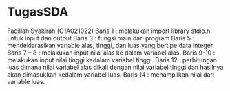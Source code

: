 # TugasSDA
Fadillah Syakirah (G1A021022)
Baris 1 : melakukan import library stdio.h untuk input dan output
Baris 3 : fungsi main dari program
Baris 5 : mendeklarasikan variable alas, tinggi, dan luas yang bertipe data integer.
Baris 7 – 8 : melakukan input nilai alas ke dalam variabel alas.
Baris 9-10 : melakukan input nilai tinggi kedalam variabel tinggi.
Baris 12 : perhitungan luas dimana nilai variabel alas dikali dengan nilai variabel tinggi dan hasilnya akan dimasukkan kedalam variabel luas.
Baris 14 : menampilkan nilai dari variable luas.
